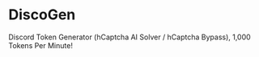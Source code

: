 # DiscoGen
Discord Token Generator (hCaptcha AI Solver / hCaptcha Bypass), 1,000 Tokens Per Minute!
